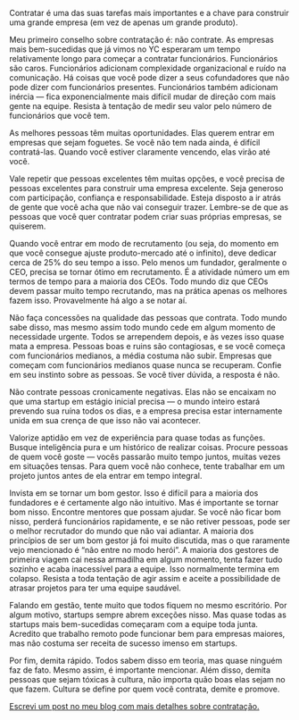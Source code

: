Contratar é uma das suas tarefas mais importantes e a chave para construir uma grande empresa (em vez de apenas um grande produto).

Meu primeiro conselho sobre contratação é: não contrate. As empresas mais bem-sucedidas que já vimos no YC esperaram um tempo relativamente longo para começar a contratar funcionários. Funcionários são caros. Funcionários adicionam complexidade organizacional e ruído na comunicação. Há coisas que você pode dizer a seus cofundadores que não pode dizer com funcionários presentes. Funcionários também adicionam inércia — fica exponencialmente mais difícil mudar de direção com mais gente na equipe. Resista à tentação de medir seu valor pelo número de funcionários que você tem.

As melhores pessoas têm muitas oportunidades. Elas querem entrar em empresas que sejam foguetes. Se você não tem nada ainda, é difícil contratá-las. Quando você estiver claramente vencendo, elas virão até você.

Vale repetir que pessoas excelentes têm muitas opções, e você precisa de pessoas excelentes para construir uma empresa excelente. Seja generoso com participação, confiança e responsabilidade. Esteja disposto a ir atrás de gente que você acha que não vai conseguir trazer. Lembre-se de que as pessoas que você quer contratar podem criar suas próprias empresas, se quiserem.

Quando você entrar em modo de recrutamento (ou seja, do momento em que você consegue ajuste produto-mercado até o infinito), deve dedicar cerca de 25% do seu tempo a isso. Pelo menos um fundador, geralmente o CEO, precisa se tornar ótimo em recrutamento. É a atividade número um em termos de tempo para a maioria dos CEOs. Todo mundo diz que CEOs devem passar muito tempo recrutando, mas na prática apenas os melhores fazem isso. Provavelmente há algo a se notar aí.

Não faça concessões na qualidade das pessoas que contrata. Todo mundo sabe disso, mas mesmo assim todo mundo cede em algum momento de necessidade urgente. Todos se arrependem depois, e às vezes isso quase mata a empresa. Pessoas boas e ruins são contagiosas, e se você começa com funcionários medianos, a média costuma não subir. Empresas que começam com funcionários medianos quase nunca se recuperam. Confie em seu instinto sobre as pessoas. Se você tiver dúvida, a resposta é não.

Não contrate pessoas cronicamente negativas. Elas não se encaixam no que uma startup em estágio inicial precisa — o mundo inteiro estará prevendo sua ruína todos os dias, e a empresa precisa estar internamente unida em sua crença de que isso não vai acontecer.

Valorize aptidão em vez de experiência para quase todas as funções. Busque inteligência pura e um histórico de realizar coisas. Procure pessoas de quem você goste — vocês passarão muito tempo juntos, muitas vezes em situações tensas. Para quem você não conhece, tente trabalhar em um projeto juntos antes de ela entrar em tempo integral.

Invista em se tornar um bom gestor. Isso é difícil para a maioria dos fundadores e é certamente algo não intuitivo. Mas é importante se tornar bom nisso. Encontre mentores que possam ajudar. Se você não ficar bom nisso, perderá funcionários rapidamente, e se não retiver pessoas, pode ser o melhor recrutador do mundo que não vai adiantar. A maioria dos princípios de ser um bom gestor já foi muito discutida, mas o que raramente vejo mencionado é “não entre no modo herói”. A maioria dos gestores de primeira viagem cai nessa armadilha em algum momento, tenta fazer tudo sozinho e acaba inacessível para a equipe. Isso normalmente termina em colapso. Resista a toda tentação de agir assim e aceite a possibilidade de atrasar projetos para ter uma equipe saudável.

Falando em gestão, tente muito que todos fiquem no mesmo escritório. Por algum motivo, startups sempre abrem exceções nisso. Mas quase todas as startups mais bem-sucedidas começaram com a equipe toda junta. Acredito que trabalho remoto pode funcionar bem para empresas maiores, mas não costuma ser receita de sucesso imenso em startups.

Por fim, demita rápido. Todos sabem disso em teoria, mas quase ninguém faz de fato. Mesmo assim, é importante mencionar. Além disso, demita pessoas que sejam tóxicas à cultura, não importa quão boas elas sejam no que fazem. Cultura se define por quem você contrata, demite e promove.

[Escrevi um post no meu blog com mais detalhes sobre contratação.](http://blog.samaltman.com/how-to-hire)
